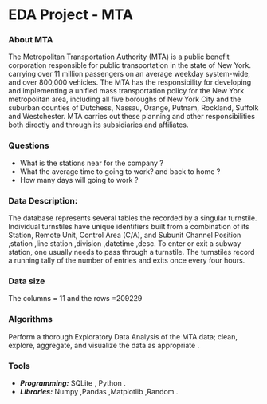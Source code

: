 # EDA Project - MTA
### About MTA
The Metropolitan Transportation Authority (MTA) is a public benefit corporation responsible for public transportation in the state of New York. carrying over 11 million passengers on an average weekday system-wide, and over 800,000 vehicles.
The MTA has the responsibility for developing and implementing a unified mass transportation policy for the New York metropolitan area, including all five boroughs of New York City and the suburban counties of Dutchess, Nassau, Orange, Putnam, Rockland, Suffolk and Westchester.
MTA carries out these planning and other responsibilities both directly and through its subsidiaries and affiliates.
### Questions 
- What is the stations near for the company ?
- What the average time to going to work? and back to home ?
- How many days will going to work ?
### Data Description:
The database represents several tables the recorded by a singular turnstile. Individual turnstiles have unique identifiers built from a combination of its Station, Remote Unit, Control Area (C/A), and Subunit Channel Position ,station ,line station ,division ,datetime ,desc. To enter or exit a subway station, one usually needs to pass through a turnstile. The turnstiles record a running tally of the number of entries and exits once every four hours.

### Data size 	
  The columns = 11 and the 
  rows =209229
### Algorithms
Perform a thorough Exploratory Data Analysis of the MTA data; clean, explore, aggregate, and visualize the data as appropriate .
### Tools 
- ***Programming:*** SQLite , Python  .
- ***Libraries:*** Numpy ,Pandas ,Matplotlib ,Random .



